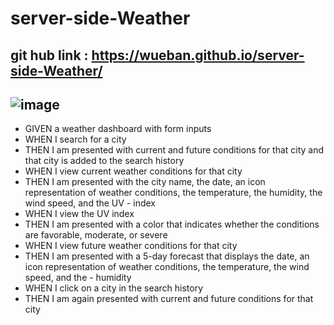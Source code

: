 # server-side-Weather

## git hub link :  https://wueban.github.io/server-side-Weather/

## ![image](https://user-images.githubusercontent.com/99931043/180330809-364b90ea-610f-4a48-af21-a046b2f17db1.png)


- GIVEN a weather dashboard with form inputs
- WHEN I search for a city
- THEN I am presented with current and future conditions for that city and that city is added to the search history
- WHEN I view current weather conditions for that city
- THEN I am presented with the city name, the date, an icon representation of weather conditions, the temperature, the humidity, the wind speed, and the UV - index
- WHEN I view the UV index
- THEN I am presented with a color that indicates whether the conditions are favorable, moderate, or severe
- WHEN I view future weather conditions for that city
- THEN I am presented with a 5-day forecast that displays the date, an icon representation of weather conditions, the temperature, the wind speed, and the - humidity
- WHEN I click on a city in the search history
- THEN I am again presented with current and future conditions for that city
